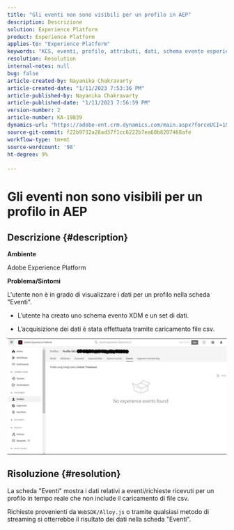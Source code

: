 ```yaml
---
title: "Gli eventi non sono visibili per un profilo in AEP"
description: Descrizione
solution: Experience Platform
product: Experience Platform
applies-to: "Experience Platform"
keywords: "KCS, eventi, profilo, attributi, dati, schema evento esperienza, "
resolution: Resolution
internal-notes: null
bug: false
article-created-by: Nayanika Chakravarty
article-created-date: "1/11/2023 7:53:36 PM"
article-published-by: Nayanika Chakravarty
article-published-date: "1/11/2023 7:56:59 PM"
version-number: 2
article-number: KA-19839
dynamics-url: "https://adobe-ent.crm.dynamics.com/main.aspx?forceUCI=1&pagetype=entityrecord&etn=knowledgearticle&id=9653c59c-e991-ed11-aad1-6045bd006e5a"
source-git-commit: f22b9732a28ad37f1cc6222b7ea60b8207468afe
workflow-type: tm+mt
source-wordcount: '98'
ht-degree: 9%

---
```


# Gli eventi non sono visibili per un profilo in AEP

## Descrizione {#description}


<b>Ambiente</b>

Adobe Experience Platform

<b>Problema/Sintomi</b>

L&#39;utente non è in grado di visualizzare i dati per un profilo nella scheda &quot;Eventi&quot;.



- L’utente ha creato uno schema evento XDM e un set di dati.

- L’acquisizione dei dati è stata effettuata tramite caricamento file csv.



![](assets/___9953c59c-e991-ed11-aad1-6045bd006e5a___.png)


## Risoluzione {#resolution}


La scheda &quot;Eventi&quot; mostra i dati relativi a eventi/richieste ricevuti per un profilo in tempo reale che non include il caricamento di file csv.

Richieste provenienti da `WebSDK/Alloy.js` o tramite qualsiasi metodo di streaming si otterrebbe il risultato dei dati nella scheda &quot;Eventi&quot;.
